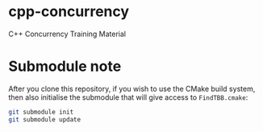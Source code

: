 # cpp-concurrency

C++ Concurrency Training Material

# Submodule note

After you clone this repository, if you wish to use the
CMake build system, then also initialise the submodule
that will give access to `FindTBB.cmake`:

```sh
git submodule init
git submodule update
```
